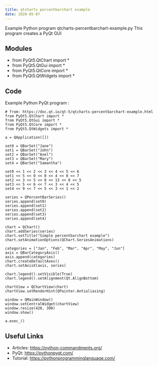 ```yaml
---
title: qtcharts percentbarchart example
date: 2020-05-07
---
```

Example Python program qtcharts-percentbarchart-example.py
This program creates a PyQt GUI

## Modules

* from PyQt5.QtChart import *
* from PyQt5.QtGui import *
* from PyQt5.QtCore import *
* from PyQt5.QtWidgets import *

## Code

Example Python PyQt program :

    # from: https://doc.qt.io/qt-5/qtcharts-percentbarchart-example.html
    from PyQt5.QtChart import *
    from PyQt5.QtGui import *
    from PyQt5.QtCore import *
    from PyQt5.QtWidgets import *
    
    a = QApplication([])
    
    set0 = QBarSet("Jane")
    set1 = QBarSet("John")
    set2 = QBarSet("Axel")
    set3 = QBarSet("Mary")
    set4 = QBarSet("Samantha")
    
    set0 << 1 << 2 << 3 << 4 << 5 << 6
    set1 << 5 << 0 << 0 << 4 << 0 << 7
    set2 << 3 << 5 << 8 << 13 << 8 << 5
    set3 << 5 << 6 << 7 << 3 << 4 << 5
    set4 << 9 << 7 << 5 << 3 << 1 << 2
    
    series = QPercentBarSeries()
    series.append(set0)
    series.append(set1)
    series.append(set2)
    series.append(set3)
    series.append(set4)
    
    chart = QChart()
    chart.addSeries(series)
    chart.setTitle("Simple percentbarchart example")
    chart.setAnimationOptions(QChart.SeriesAnimations)
    
    categories = ["Jan", "Feb", "Mar", "Apr", "May", "Jun"]
    axis = QBarCategoryAxis()
    axis.append(categories)
    chart.createDefaultAxes()
    chart.setAxisX(axis, series)
    
    chart.legend().setVisible(True)
    chart.legend().setAlignment(Qt.AlignBottom)
    
    chartView = QChartView(chart)
    chartView.setRenderHint(QPainter.Antialiasing)
    
    window = QMainWindow()
    window.setCentralWidget(chartView)
    window.resize(420, 300)
    window.show()
    
    a.exec_()
    

## Useful Links

- Articles: https://python-commandments.org/
- PyQt: https://pythonpyqt.com/
- Tutorial: https://pythonprogramminglanguage.com/
